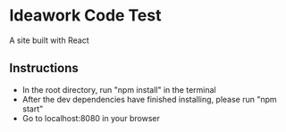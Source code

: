 # Ideawork Code Test

A site built with React

## Instructions

* In the root directory, run "npm install" in the terminal
* After the dev dependencies have finished installing, please run "npm start"
* Go to localhost:8080 in your browser
